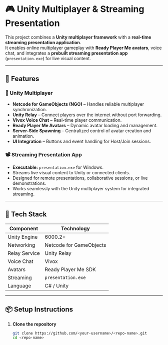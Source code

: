 # 🎮 Unity Multiplayer & Streaming Presentation

This project combines a **Unity multiplayer framework** with a **real-time streaming presentation application**.  
It enables online multiplayer gameplay with **Ready Player Me avatars**, voice chat, and integrates a **prebuilt streaming presentation app** (`presentation.exe`) for live visual content.

---

## 🚀 Features

### 🧩 Unity Multiplayer
- **Netcode for GameObjects (NGO)** – Handles reliable multiplayer synchronization.  
- **Unity Relay** – Connect players over the internet without port forwarding.  
- **Vivox Voice Chat** – Real-time player communication.  
- **Ready Player Me Avatars** – Dynamic avatar loading and management.  
- **Server-Side Spawning** – Centralized control of avatar creation and animation.  
- **UI Integration** – Buttons and event handling for Host/Join sessions.

### 📽️ Streaming Presentation App
- **Executable:** `presentation.exe` for Windows.  
- Streams live visual content to Unity or connected clients.  
- Designed for remote presentations, collaborative sessions, or live demonstrations.  
- Works seamlessly with the Unity multiplayer system for integrated streaming.

---

## 🧱 Tech Stack

| Component | Technology |
|-----------|------------|
| Unity Engine | 6000.2+ |
| Networking | Netcode for GameObjects |
| Relay Service | Unity Relay |
| Voice Chat | Vivox |
| Avatars | Ready Player Me SDK |
| Streaming | `presentation.exe` |
| Language | C# / Unity |

---

## 📦 Setup Instructions

1. **Clone the repository**
   ```bash
   git clone https://github.com/<your-username>/<repo-name>.git
   cd <repo-name>
